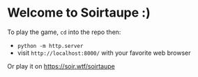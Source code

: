 # Welcome to Soirtaupe :)

To play the game, `cd` into the repo then:
- `python -m http.server`
- visit `http://localhost:8000/` with your favorite web browser

Or play it on https://soir.wtf/soirtaupe
